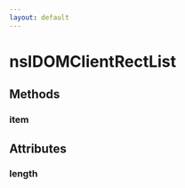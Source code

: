 ```yaml
---
layout: default
---
```


# nsIDOMClientRectList #

## Methods ##

### item ###

## Attributes ##

### length ###
